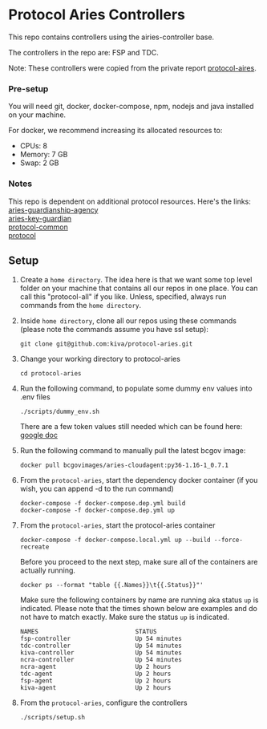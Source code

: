 # Protocol Aries Controllers

This repo contains controllers using the airies-controller base.

The controllers in the repo are: FSP and TDC.

Note:  These controllers were copied from the private report [protocol-aires](https://github.com/kiva/protocol-aries).


### Pre-setup
You will need git, docker, docker-compose, npm, nodejs and java installed on your machine.

For docker, we recommend increasing its allocated resources to:
- CPUs: 8
- Memory: 7 GB
- Swap: 2 GB

### Notes
This repo is dependent on additional protocol resources.  Here's the links:  
[aries-guardianship-agency](https://github.com/kiva/aries-guardianship-agency)  
[aries-key-guardian](https://github.com/kiva/aries-key-guardian.git)  
[protocol-common](https://github.com/kiva/protocol-common.git)  
[protocol](https://github.com/kiva/protocol.git)

## Setup
1. Create a `home directory`.  The idea here is that we want some top level folder on your machine that contains all our repos in one place.  You can call this "protocol-all" if you like.  Unless, specified, always run commands from the `home directory`.

2. Inside `home directory`, clone all our repos using these commands (please note the commands assume you have ssl setup):
    ```
    git clone git@github.com:kiva/protocol-aries.git
    ```
3. Change your working directory to protocol-aries
   ```
   cd protocol-aries
   ```
4. Run the following command, to populate some dummy env values into .env files
    ```
    ./scripts/dummy_env.sh
    ```
   There are a few token values still needed which can be found here:  
   [google doc](https://docs.google.com/document/d/1zpRvDuEpnbBiPN5JGVvBDujBUgSufGiKAf2AZd3azP8)

5. Run the following command to manually pull the latest bcgov image:
    ```
    docker pull bcgovimages/aries-cloudagent:py36-1.16-1_0.7.1
    ```

6. From the `protocol-aries`, start the dependency docker container (if you wish, you can append -d to the run command)
   ```
   docker-compose -f docker-compose.dep.yml build
   docker-compose -f docker-compose.dep.yml up
   ```

7. From the `protocol-aries`, start the protocol-aries container
   ```
   docker-compose -f docker-compose.local.yml up --build --force-recreate
   ```
   Before you proceed to the next step, make sure all of the containers are actually
   running.
   ```
   docker ps --format "table {{.Names}}\t{{.Status}}"'
   ```

   Make sure the following containers by name are running aka status `up` is indicated. Please note that the times shown below are examples and
   do not have to match exactly.  Make sure the status `up` is indicated.
   ```
   NAMES                           STATUS
   fsp-controller                  Up 54 minutes
   tdc-controller                  Up 54 minutes
   kiva-controller                 Up 54 minutes
   ncra-controller                 Up 54 minutes
   ncra-agent                      Up 2 hours
   tdc-agent                       Up 2 hours
   fsp-agent                       Up 2 hours
   kiva-agent                      Up 2 hours
   ```
8. From the `protocol-aries`, configure the controllers
   ```
   ./scripts/setup.sh
   ```

